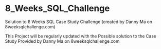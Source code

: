 # 8_Weeks_SQL_Challenge
Solution to 8 Weeks SQL Case Study Challenge (created by Danny Ma on 8weeksqlchallenge.com)

This Project will be regularly updated with the Possible solution to the Case Study Provided by Danny Ma on 8weeksqlchallenge.com
